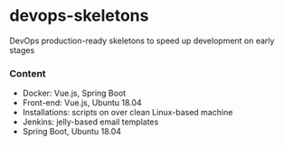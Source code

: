 # devops-skeletons
DevOps production-ready skeletons to speed up development on early stages

### Content
* Docker: Vue.js, Spring Boot
* Front-end: Vue.js, Ubuntu 18.04
* Installations: scripts on over clean Linux-based machine
* Jenkins: jelly-based email templates
* Spring Boot, Ubuntu 18.04
